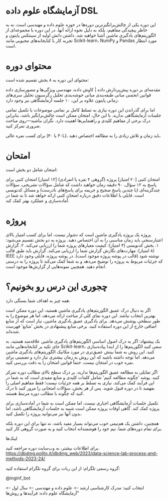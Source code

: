 # آزمایشگاه علوم داده DSL

این دوره یکی از چالش‌برانگیزترین دوره‌ها در حوزه علوم داده و مهندسی است، نه به خاطر پیچیدگی مفاهیم، بلکه به دلیل نحوه ارائه آنها.
در این دوره با مجموعه‌ای از الگوریتم‌های یادگیری ماشین آشنا خواهید شد. داشتن دانش اولیه از سینتکس پایتون و تجربه کار با کتابخانه‌های محبوبی مانند Scikit-learn، NumPy و Pandas مورد انتظار است.

# محتوای دوره

محتوای این دوره به ۸ بخش تقسیم شده است:

مقدمه‌ای بر دوره
پیش‌پردازش داده | کاوش داده، مهندسی ویژگی‌ها و مصورسازی داده
قوانین انجمنی
مبانی طبقه‌بندی
مبانی خوشه‌بندی
تحلیل رگرسیون
تحلیل سری‌های زمانی
پایتون
علاوه بر این، ۱۰ جلسه آزمایشگاهی نیز وجود دارد.

اما
برای گذراندن این دوره نیازی به تسلط کامل بر تمامی موضوعات یا تکمیل تمامی جلسات آزمایشگاهی ندارید. با این حال، امتحان ممکن است چالش‌برانگیز باشد، بنابراین درک برخی از مفاهیم کلیدی و راهنمایی‌ها اهمیت دارد. نگران نباشید—روی مباحث ضروری تمرکز کنید.

برای کسب نمره عالی (۳۰ یا ۳۰L)، باید زمان و تلاش زیادی را به مطالعه اختصاص دهید.

# امتحان

امتحان شامل دو بخش است:

امتحان کتبی [۲۰ امتیاز]
پروژه (گروهی ۲ نفره یا انفرادی) [۱۲ امتیاز]
امتحان کتبی
برای پاسخ به ۱۲ سؤال، ۹۰ دقیقه زمان خواهید داشت که شامل سؤالات تشریحی، سؤالات چندگزینه‌ای (با چندین پاسخ صحیح و جریمه برای پاسخ‌های نادرست) و مسائل کدنویسی است.
فایلی با اطلاعات دقیق درباره امتحان کتبی ارائه خواهد شد تا به شما در آماده‌سازی و عملکرد بهتر کمک کند.

# پروژه
پروژه یک پروژه یادگیری ماشین است که دشوار نیست، اما برای کسب امتیاز بالای اعتبارسنجی باید زمان مناسبی را به آن اختصاص دهید. پروژه به دو بخش تقسیم می‌شود:
۱. بخش کدنویسی (۴ امتیاز): کیفیت معیارهای پروژه شما را ارزیابی می‌کند.
۲. گزارش (۸ امتیاز): مهارت‌های نگارش گزارش شما را ارزیابی می‌کند. گزارش باید طبق قالب IEEE نوشته شود (قالب در پوشه پروژه موجود است).
در پوشه پروژه، فایلی وجود دارد که جزئیات مربوط به پروژه را توضیح می‌دهد و به شما کمک می‌کند تا پروژه را به درستی انجام دهید. همچنین نمونه‌هایی از گزارش‌ها موجود است.

# چجوری این درس رو بخونیم؟

همه چیز به اهداف شما بستگی دارد.

اگر به دنبال درک عمیق الگوریتم‌های یادگیری ماشین هستید، این دوره ممکن است بهترین انتخاب نباشد. این دوره نمای کلی از مباحث ارائه می‌دهد، اما هر موضوع را به طور سطحی پوشش می‌دهد. برای یادگیری عمیق یادگیری ماشین، نیاز است که از منابع اضافی خارج از این دوره استفاده کنید. برخی منابع پیشنهادی در بخش 'منابع' فهرست شده‌اند.

یک پیشنهاد: اگر به درک اصول اساسی الگوریتم‌های یادگیری ماشین علاقه‌مند هستید، به جای تکیه بر کتابخانه‌هایی مانند Scikit-learn، سعی کنید الگوریتم‌ها را از ابتدا پیاده‌سازی کنید. این روش به شما بینش عمیق‌تری در مورد مکانیک الگوریتم‌های یادگیری ماشین می‌دهد. اما توجه داشته باشید که این روش به زمان بیشتری نیاز دارد و تضمینی برای نمره خوب در امتحان نیست. حتماً قوانین امتحان را به دقت بررسی کنید.

اگر تمایلی به مطالعه عمیق الگوریتم‌ها ندارید، بر درک سطح بالای مطالب دوره تمرکز کنید. پوشه 'چگونه مطالعه کنیم' شامل کلمات کلیدی و منابع مفیدی است که به شما در این فرآیند کمک می‌کند. نیازی به تسلط بر همه جزئیات نیست؛ فقط مفاهیم اصلی را بفهمید تا در دوره قبول شوید. پس از هر بخش، سؤالات امتحانی را مرور کنید تا درک کنید که چگونه با مطالب دوره مرتبط هستند.

تکمیل جلسات آزمایشگاهی اجباری نیست، اما ممکن است به شما در آماده‌سازی برای پروژه کمک کند. گاهی اوقات پروژه ممکن است شبیه به جلسات آزمایشگاهی باشد، اما بدون آنها نیز می‌توانید پروژه را تکمیل کنید.

همچنین، داشتن یک هم‌تیمی خوب می‌تواند بسیار مفید باشد، نه تنها برای این دوره بلکه برای تمام دوره‌های شما. تیم خود را هوشمندانه انتخاب کنید و به صورت گروهی کار کنید.

لینک‌ها

برای اطلاعات بیشتر، به وب‌سایت دوره مراجعه کنید.  
https://dbdmg.polito.it/dbdmg_web/2023/data-science-lab-process-and-methods-2023-24/

گروه رسمی تلگرام:
از این ربات برای گروه تلگرام استفاده کنید:

@inginf_bot

انتخاب کنید: مدرک کارشناسی ارشد -> علوم داده و مهندسی -> سال اول -> آزمایشگاه علوم داده: فرآیندها و روش‌ها"
